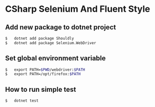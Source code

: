 # CSharp Selenium And Fluent Style

## Add new package to dotnet project

```sh
$   dotnet add package Shouldly
$   dotnet add package Selenium.WebDriver
```

## Set global environment variable

```sh
$   export PATH=$PWD/webdriver:$PATH
$   export PATH=/opt/firefox:$PATH
```

## How to run simple test

```sh
$   dotnet test
```
